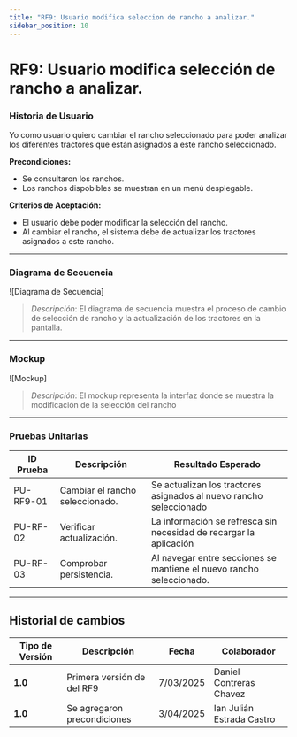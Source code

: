 ```yaml
---
title: "RF9: Usuario modifica seleccion de rancho a analizar."  
sidebar_position: 10
---
```


# RF9: Usuario modifica selección de rancho a analizar.

### Historia de Usuario

Yo como usuario quiero cambiar el rancho seleccionado para poder analizar los diferentes tractores que están asignados a este rancho seleccionado.

  **Precondiciones:**
  - Se consultaron los ranchos.
  - Los ranchos dispobibles se muestran en un menú desplegable.

  **Criterios de Aceptación:**
  - El usuario debe poder modificar la selección del rancho.
  - Al cambiar el rancho, el sistema debe de actualizar los tractores asignados a este rancho.

---

### Diagrama de Secuencia

![Diagrama de Secuencia] 

> *Descripción*: El diagrama de secuencia muestra el proceso de cambio de selección de rancho y la actualización de los tractores en la pantalla.

---

### Mockup

![Mockup]

> *Descripción*: El mockup representa la interfaz donde se muestra la modificación de la selección del rancho

---

### Pruebas Unitarias 
| ID Prueba | Descripción | Resultado Esperado |
|-----------|-------------|--------------------|
|PU-RF9-01|Cambiar el rancho seleccionado.|Se actualizan los tractores asignados al nuevo rancho seleccionado|
|PU-RF-02|Verificar actualización.|La información se refresca sin necesidad de recargar la aplicación|
|PU-RF-03|Comprobar persistencia.|Al navegar entre secciones se mantiene el nuevo rancho seleccionado.|

---

## Historial de cambios

| **Tipo de Versión** | **Descripción** | **Fecha** | **Colaborador** |
| ------------------- | --------------- | --------- | --------------- |
| **1.0** | Primera versión de del RF9 | 7/03/2025 | Daniel Contreras Chavez |
| **1.0** | Se agregaron precondiciones | 3/04/2025 | Ian Julián Estrada Castro |